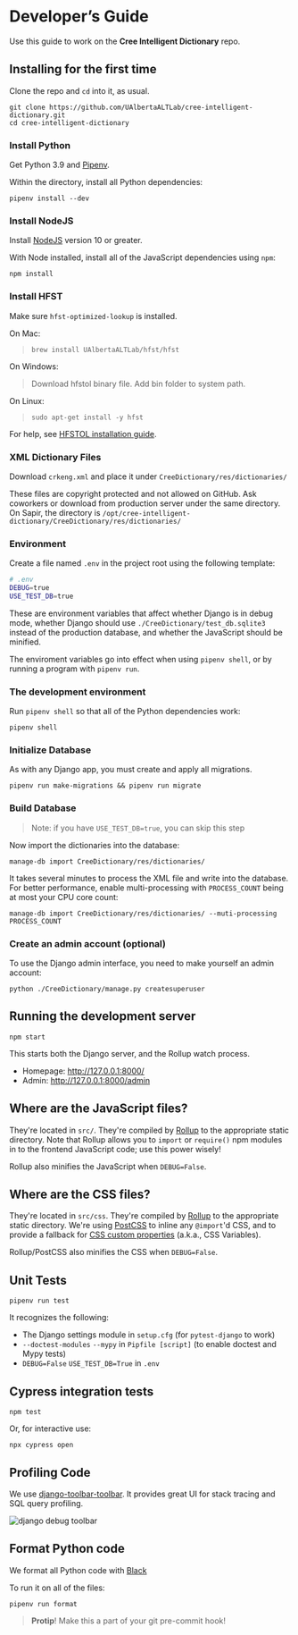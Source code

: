 Developer’s Guide
=================

Use this guide to work on the **Cree Intelligent Dictionary** repo.


Installing for the first time
-----------------------------

Clone the repo and `cd` into it, as usual.

    git clone https://github.com/UAlbertaALTLab/cree-intelligent-dictionary.git
    cd cree-intelligent-dictionary

### Install Python

Get Python 3.9 and [Pipenv](https://github.com/pypa/pipenv#installation).

Within the directory, install all Python dependencies:

    pipenv install --dev

### Install NodeJS

Install [NodeJS][] version 10 or greater.

[NodeJS]: https://nodejs.org/

With Node installed, install all of the JavaScript dependencies using `npm`:

    npm install

### Install HFST

Make sure `hfst-optimized-lookup` is installed.

On Mac:

>     brew install UAlbertaALTLab/hfst/hfst

On Windows:

> Download hfstol binary file. Add bin folder to system path.

On Linux:

>     sudo apt-get install -y hfst

For help, see [HFSTOL installation guide](https://github.com/hfst/hfst#installation-packages-for-debian-and-ubuntu).


### XML Dictionary Files

Download `crkeng.xml` and place it under `CreeDictionary/res/dictionaries/`

These files are copyright protected and not allowed on GitHub. Ask coworkers or download from production server under the same directory. On Sapir, the directory is `/opt/cree-intelligent-dictionary/CreeDictionary/res/dictionaries/`

### Environment

Create a file named `.env` in the project root using the following
template:

```sh
# .env
DEBUG=true
USE_TEST_DB=true
```

These are environment variables that affect whether Django is in debug
mode, whether Django should use `./CreeDictionary/test_db.sqlite3`
instead of the production database, and whether the JavaScript should be
minified.

The enviroment variables go into effect when using `pipenv shell`, or by
running a program with `pipenv run`.


### The development environment

Run `pipenv shell` so that all of the Python dependencies work:

    pipenv shell

### Initialize Database

As with any Django app, you must create and apply all migrations.

    pipenv run make-migrations && pipenv run migrate

### Build Database

> Note: if you have `USE_TEST_DB=true`, you can skip this step

Now import the dictionaries into the database:

    manage-db import CreeDictionary/res/dictionaries/

It takes several minutes to process the XML file and write into the
database. For better performance, enable multi-processing with
`PROCESS_COUNT` being at most your CPU core count:

    manage-db import CreeDictionary/res/dictionaries/ --muti-processing PROCESS_COUNT

### Create an admin account (optional)

To use the Django admin interface, you need to make yourself an admin
account:

    python ./CreeDictionary/manage.py createsuperuser


Running the development server
------------------------------

    npm start

This starts both the Django server, and the Rollup watch process.

 - Homepage: <http://127.0.0.1:8000/>
 - Admin: <http://127.0.0.1:8000/admin>


Where are the JavaScript files?
-------------------------------

They're located in `src/`. They're compiled by [Rollup][] to the
appropriate static directory. Note that Rollup allows you to `import` or
`require()` npm modules in to the frontend JavaScript code; use this
power wisely!

Rollup also minifies the JavaScript when `DEBUG=False`.


Where are the CSS files?
-------------------------------

They're located in `src/css`.  They're compiled by [Rollup][] to the
appropriate static directory. We're using [PostCSS][] to inline
any `@import`'d CSS, and to provide a fallback for
[CSS custom properties](https://developer.mozilla.org/en-US/docs/Web/CSS/--*) (a.k.a., CSS Variables).

Rollup/PostCSS also minifies the CSS when `DEBUG=False`.


Unit Tests
----------

    pipenv run test

It recognizes the following:

 - The Django settings module in `setup.cfg` (for `pytest-django` to work)
 - `--doctest-modules` `--mypy` in `Pipfile [script]` (to enable doctest and Mypy tests)
 - `DEBUG=False` `USE_TEST_DB=True` in `.env`


Cypress integration tests
-------------------------

    npm test

Or, for interactive use:

    npx cypress open


Profiling Code
--------------

We use [django-toolbar-toolbar](https://django-debug-toolbar.readthedocs.io/en/latest/). 
It provides great UI for stack tracing and SQL query profiling.

![django debug toolbar](images/django-debug-toolbar.png)


Format Python code
------------------

We format all Python code with [Black](https://black.readthedocs.io/en/stable/)

To run it on all of the files:

    pipenv run format

> **Protip**! Make this a part of your git pre-commit hook!


<!-- links -->

[Rollup]: https://rollupjs.org/guide/en/
[PostCSS]: https://postcss.org/
